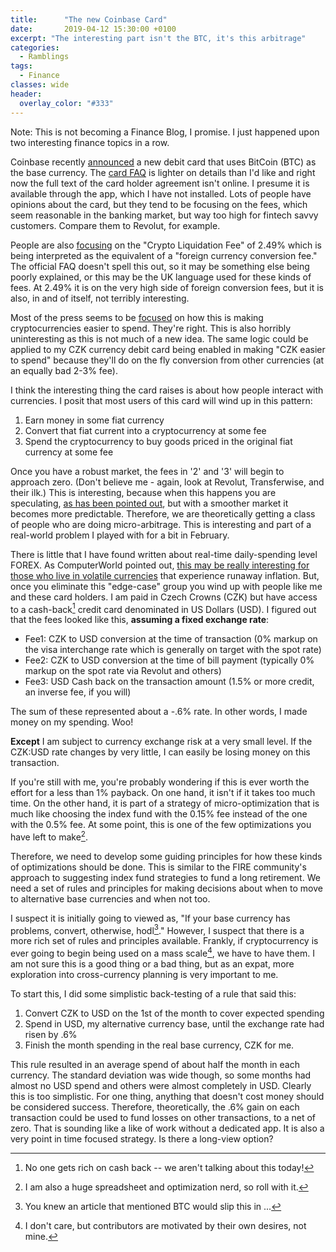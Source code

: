 ```yaml
---
title:      "The new Coinbase Card"
date:       2019-04-12 15:30:00 +0100
excerpt: "The interesting part isn't the BTC, it's this arbitrage"
categories:
  - Ramblings
tags:
  - Finance
classes: wide
header:
  overlay_color: "#333"
---
```


Note: This is not becoming a Finance Blog, I promise.  I just happened upon two interesting finance topics in a row.

Coinbase recently [announced](https://www.coinbase.com/card) a new debit card that uses BitCoin (BTC) as the base currency.  The [card FAQ](https://support.coinbase.com/customer/portal/articles/2969910-coinbase-card-faq) is lighter on details than I'd like and right now the full text of the card holder agreement isn't online.  I presume it is available through the app, which I have not installed.  Lots of people have opinions about the card, but they tend to be focusing on the fees, which seem reasonable in the banking market, but way too high for fintech savvy customers.  Compare them to Revolut, for example.

People are also [focusing](https://mashable.com/article/coinbase-visa-debit-card-uk-europe.amp/?europe=true) on the "Crypto Liquidation Fee" of 2.49% which is being interpreted as the equivalent of a "foreign currency conversion fee."  The official FAQ doesn't spell this out, so it may be something else being poorly explained, or this may be the UK language used for these kinds of fees.  At 2.49% it is on the very high side of foreign conversion fees, but it is also, in and of itself, not terribly interesting.

Most of the press seems to be [focused](https://www.techspot.com/news/79615-spending-cryptocurrency-easier-than-ever-coinbase-card.html) on how this is making cryptocurrencies easier to spend.  They're right.  This is also horribly uninteresting as this is not much of a new idea.  The same logic could be applied to my CZK currency debit card being enabled in making "CZK easier to spend" because they'll do on the fly conversion from other currencies (at an equally bad 2-3% fee).

I think the interesting thing the card raises is about how people interact with currencies.  I posit that most users of this card will wind up in this pattern:

1. Earn money in some fiat currency
2. Convert that fiat current into a cryptocurrency at some fee
3. Spend the cryptocurrency to buy goods priced in the original fiat currency at some fee

Once you have a robust market, the fees in '2' and '3' will begin to approach zero.  (Don't believe me - again, look at Revolut, Transferwise, and their ilk.)  This is interesting, because when this happens you are speculating, [as has been pointed out](https://www.newsbtc.com/2019/04/11/coinbases-crypto-debit-card-is-more-expensive-than-bank-cards/), but with a smoother market it becomes more predictable.  Therefore, we are theoretically getting a class of people who are doing micro-arbitrage.  This is interesting and part of a real-world problem I played with for a bit in February.

There is little that I have found written about real-time daily-spending level FOREX.  As ComputerWorld pointed out, [this may be really interesting for those who live in volatile currencies](https://www.computerworld.com/article/3388066/visa-and-coinbase-team-up-on-crypto-backed-debit-card.html) that experience runaway inflation.  But, once you eliminate this "edge-case" group you wind up with people like me and these card holders.  I am paid in Czech Crowns (CZK) but have access to a cash-back[^0] credit card denominated in US Dollars (USD).  I figured out that the fees looked like this, **assuming a fixed exchange rate**:

* Fee1: CZK to USD conversion at the time of transaction (0% markup on the visa interchange rate which is generally on target with the spot rate)
* Fee2: CZK to USD conversion at the time of bill payment (typically 0% markup on the spot rate via Revolut and others)
* Fee3: USD Cash back on the transaction amount (1.5% or more credit, an inverse fee, if you will)

The sum of these represented about a -.6% rate.  In other words, I made money on my spending.  Woo!

**Except** I am subject to currency exchange risk at a very small level.  If the CZK:USD rate changes by very little, I can easily be losing money on this transaction.

If you're still with me, you're probably wondering if this is ever worth the effort for a less than 1% payback.  On one hand, it isn't if it takes too much time.  On the other hand, it is part of a strategy of micro-optimization that is much like choosing the index fund with the 0.15% fee instead of the one with the 0.5% fee.  At some point, this is one of the few optimizations you have left to make[^1].

Therefore, we need to develop some guiding principles for how these kinds of optimizations should be done.  This is similar to the FIRE community's approach to suggesting index fund strategies to fund a long retirement.  We need a set of rules and principles for making decisions about when to move to alternative base currencies and when not too.

I suspect it is initially going to viewed as, "If your base currency has problems, convert, otherwise, hodl[^2]."  However, I suspect that there is a more rich set of rules and principles available.  Frankly, if cryptocurrency is ever going to begin being used on a mass scale[^3], we have to have them.  I am not sure this is a good thing or a bad thing, but as an expat, more exploration into cross-currency planning is very important to me.

To start this, I did some simplistic back-testing of a rule that said this:

1. Convert CZK to USD on the 1st of the month to cover expected spending
2. Spend in USD, my alternative currency base, until the exchange rate had risen by .6%
3. Finish the month spending in the real base currency, CZK for me.

This rule resulted in an average spend of about half the month in each currency.  The standard deviation was wide though, so some months had almost no USD spend and others were almost completely in USD.  Clearly this is too simplistic.  For one thing, anything that doesn't cost money should be considered success.  Therefore, theoretically, the .6% gain on each transaction could be used to fund losses on other transactions, to a net of zero.  That is sounding like a like of work without a dedicated app.  It is also a very point in time focused strategy.  Is there a long-view option?

[^0]: No one gets rich on cash back -- we aren't talking about this today!
[^1]: I am also a huge spreadsheet and optimization nerd, so roll with it.
[^2]: You knew an article that mentioned BTC would slip this in ...
[^3]: I don't care, but contributors are motivated by their own desires, not mine.

